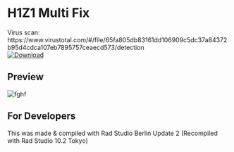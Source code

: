 <h1>H1Z1 Multi Fix</h1>
Virus scan: https://www.virustotal.com/#/file/65fa805db83161dd106909c5dc37a84372b95d4cdca107eb7895757ceaecd573/detection
<br/>
<a href="https://github.com/Inforcer25/h1z1-multi-fix/raw/master/H1Z1%20Multi%20Fix.exe">
  <img src="http://i.imgur.com/qoGP19r.png" alt="Download">
</a>

<h2>Preview</h2> 

![fghf](http://i.imgur.com/qyo9OFd.png "Preview")

<h2>For Developers</h2>
This was made & compiled with Rad Studio Berlin Update 2 (Recompiled with Rad Studio 10.2 Tokyo)
